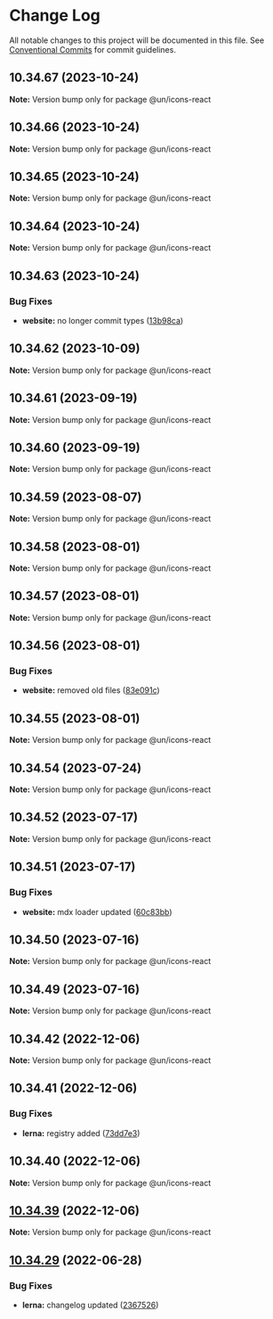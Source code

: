 # Change Log

All notable changes to this project will be documented in this file.
See [Conventional Commits](https://conventionalcommits.org) for commit guidelines.

## 10.34.67 (2023-10-24)

**Note:** Version bump only for package @un/icons-react





## 10.34.66 (2023-10-24)

**Note:** Version bump only for package @un/icons-react





## 10.34.65 (2023-10-24)

**Note:** Version bump only for package @un/icons-react





## 10.34.64 (2023-10-24)

**Note:** Version bump only for package @un/icons-react





## 10.34.63 (2023-10-24)


### Bug Fixes

* **website:** no longer commit types ([13b98ca](https://github.com/carbon-design-system/carbon/commit/13b98ca873487caa77dbc0828da85c9c136ce6a5))





## 10.34.62 (2023-10-09)

**Note:** Version bump only for package @un/icons-react





## 10.34.61 (2023-09-19)

**Note:** Version bump only for package @un/icons-react





## 10.34.60 (2023-09-19)

**Note:** Version bump only for package @un/icons-react





## 10.34.59 (2023-08-07)

**Note:** Version bump only for package @un/icons-react





## 10.34.58 (2023-08-01)

**Note:** Version bump only for package @un/icons-react





## 10.34.57 (2023-08-01)

**Note:** Version bump only for package @un/icons-react





## 10.34.56 (2023-08-01)


### Bug Fixes

* **website:** removed old files ([83e091c](https://github.com/carbon-design-system/carbon/commit/83e091c04153ac227dbad158e999cb4f247c58ce))





## 10.34.55 (2023-08-01)

**Note:** Version bump only for package @un/icons-react





## 10.34.54 (2023-07-24)

**Note:** Version bump only for package @un/icons-react





## 10.34.52 (2023-07-17)

**Note:** Version bump only for package @un/icons-react





## 10.34.51 (2023-07-17)


### Bug Fixes

* **website:** mdx loader updated ([60c83bb](https://github.com/carbon-design-system/carbon/commit/60c83bba74621ba5a93c9718bc49e4cdfbc807b6))





## 10.34.50 (2023-07-16)

**Note:** Version bump only for package @un/icons-react





## 10.34.49 (2023-07-16)

**Note:** Version bump only for package @un/icons-react





## 10.34.42 (2022-12-06)

**Note:** Version bump only for package @un/icons-react

## 10.34.41 (2022-12-06)

### Bug Fixes

- **lerna:** registry added ([73dd7e3](https://github.com/carbon-design-system/carbon/commit/73dd7e367e91bc1a372aa7e3f841f7f24a1b6934))

## 10.34.40 (2022-12-06)

**Note:** Version bump only for package @un/icons-react

## [10.34.39](https://github.com/carbon-design-system/carbon/compare/@un/icons-react@10.34.38...@un/icons-react@10.34.39) (2022-12-06)

**Note:** Version bump only for package @un/icons-react

## [10.34.29](https://github.com/carbon-design-system/carbon/compare/@un/icons-react@10.34.28...@un/icons-react@10.34.29) (2022-06-28)

### Bug Fixes

- **lerna:** changelog updated ([2367526](https://github.com/carbon-design-system/carbon/commit/236752651f113088dc7bee3921e5c06213c1f72e))
